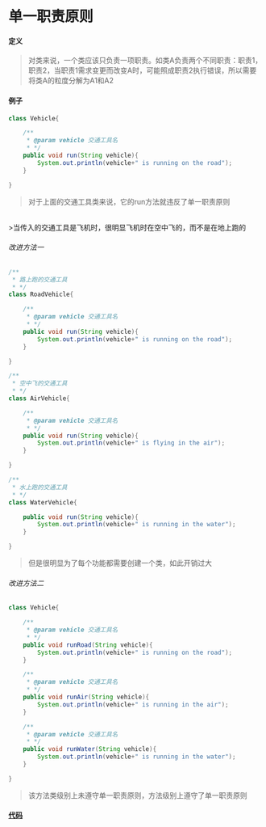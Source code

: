 # 单一职责原则

#### 定义

>对类来说，一个类应该只负责一项职责。如类A负责两个不同职责：职责1，职责2，当职责1需求变更而改变A时，可能照成职责2执行错误，所以需要将类A的粒度分解为A1和A2

#### 例子

```java
class Vehicle{

    /**
     * @param vehicle 交通工具名
     * */
    public void run(String vehicle){
        System.out.println(vehicle+" is running on the road");
    }

}

```
>对于上面的交通工具类来说，它的run方法就违反了单一职责原则
<br/>
>当传入的交通工具是飞机时，很明显飞机时在空中飞的，而不是在地上跑的

###### 改进方法一

```java
/**
 * 路上跑的交通工具
 * */
class RoadVehicle{

    /**
     * @param vehicle 交通工具名
     * */
    public void run(String vehicle){
        System.out.println(vehicle+" is running on the road");
    }

}

/**
 * 空中飞的交通工具
 * */
class AirVehicle{

    /**
     * @param vehicle 交通工具名
     * */
    public void run(String vehicle){
        System.out.println(vehicle+" is flying in the air");
    }

}

/**
 * 水上跑的交通工具
 * */
class WaterVehicle{

    public void run(String vehicle){
        System.out.println(vehicle+" is running in the water");
    }

}
```

>但是很明显为了每个功能都需要创建一个类，如此开销过大

###### 改进方法二

```java
class Vehicle{

    /**
     * @param vehicle 交通工具名
     * */
    public void runRoad(String vehicle){
        System.out.println(vehicle+" is running on the road");
    }

    /**
     * @param vehicle 交通工具名
     * */
    public void runAir(String vehicle){
        System.out.println(vehicle+" is running in the air");
    }

    /**
     * @param vehicle 交通工具名
     * */
    public void runWater(String vehicle){
        System.out.println(vehicle+" is running in the water");
    }

}
```

>该方法类级别上未遵守单一职责原则，方法级别上遵守了单一职责原则

#### [代码](../../../src/main/java/org/fade/principle/srp/SRP.java)